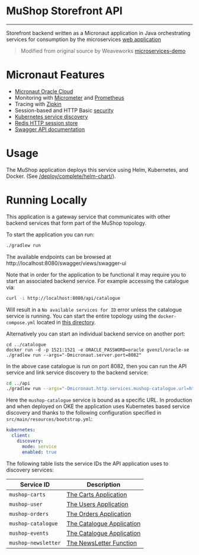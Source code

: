 # MuShop Storefront API

---
Storefront backend written as a Micronaut application in Java orchestrating services for consumption by the microservices [web application](../storefront)

> Modified from original source by Weaveworks [microservices-demo](https://github.com/microservices-demo/front-end)

# Micronaut Features

* [Micronaut Oracle Cloud](https://micronaut-projects.github.io/micronaut-oracle-cloud/latest/guide/)
* Monitoring with [Micrometer](https://micrometer.io/) and [Prometheus](https://prometheus.io/)
* Tracing with [Zipkin](https://zipkin.io/)
* Session-based and HTTP Basic [security](https://micronaut-projects.github.io/micronaut-security/latest/guide/)
* [Kubernetes service discovery](https://micronaut-projects.github.io/micronaut-kubernetes/latest/guide/)
* [Redis HTTP session store](https://micronaut-projects.github.io/micronaut-redis/latest/guide/)
* [Swagger API documentation](https://micronaut-projects.github.io/micronaut-openapi/latest/guide/)

# Usage

The MuShop application deploys this service using Helm, Kubernetes, and Docker. (See
[/deploy/complete/helm-chart/](https://github.com/pgressa/oraclecloud-cloudnative/tree/master/deploy/complete/helm-chart)).


# Running Locally

This application is a gateway service that communicates with other backend services that form part of the MuShop topology.

To start the application you can run:

```bash
./gradlew run
```

The available endpoints can be browsed at http://localhost:8080/swagger/views/swagger-ui

Note that in order for the application to be functional it may require you to start an associated backend service. For example accessing the catalogue via:

```bash
curl -i http://localhost:8080/api/catalogue
```

Will result in a `No available services for ID` error unless the catalogue service is running. You can start the entire topology using the `docker-compose.yml` located in [this directory](https://github.com/pgressa/oci-cloudnative/blob/master/deploy/complete/docker-compose).

Alternatively you can start an individual backend service on another port:

```
cd ../catalogue
docker run -d -p 1521:1521 -e ORACLE_PASSWORD=oracle gvenzl/oracle-xe
./gradlew run --args="-Dmicronaut.server.port=8082"
```

In the above case catalogue is run on port 8082, then you can run the API service and link service discovery to the backend service:

```bash
cd ../api
./gradlew run --args="-Dmicronaut.http.services.mushop-catalogue.url=http://localhost:8082"
```

Here the `mushop-catalogue` service is bound as a specific URL. In production and when deployed on OKE the application uses Kubernetes based service discovery and thanks to the following configuration specified in `src/main/resources/bootstrap.yml`:

```yaml
kubernetes:
  client:
    discovery:
      mode: service
      enabled: true

```

The following table lists the service IDs the API application uses to discovery services:

| Service ID | Description |
| --- | --- |
| `mushop-carts` | [The Carts Application](../carts) |
| `mushop-user` | [The Users Application](../user) |
| `mushop-orders` | [The Orders Application](../orders) |
| `mushop-catalogue` | [The Catalogue Application](../catalogue) |
| `mushop-events` | [The Catalogue Application](../events) |
| `mushop-newsletter` | [The NewsLetter Function](../functions/newsletter-subscription) |